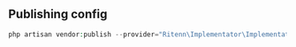 ## Publishing config

```php
php artisan vendor:publish --provider="Ritenn\Implementator\ImplementatorServiceProvider" --force
```
